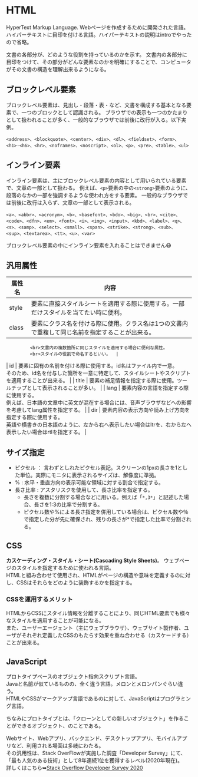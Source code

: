 # HTML

HyperText Markup Language.
Webページを作成するために開発された言語。
ハイパーテキストに目印を付ける言語。ハイパーテキストの説明はintroでやったので省略。

文書の各部分が、どのような役割を持っているのかを示す。
文書内の各部分に目印をつけて、その部分がどんな要素なのかを明確にすることで、コンピュータがその文書の構造を理解出来るようになる。

## ブロックレベル要素

ブロックレベル要素は、見出し・段落・表・など、文書を構成する基本となる要素で、一つのブロックとして認識される。
ブラウザでの表示も一つのかたまりとして扱われることが多く、一般的なブラウザでは前後に改行が入る。以下実例。

`<address>、<blockquote>、<center>、<div>、<dl>、<fieldset>、<form>、<h1>-<h6>、<hr>、<noframes>、<noscript>、<ol>、<p>、<pre>、<table>、<ul>`

## インライン要素

インライン要素は、主にブロックレベル要素の内容として用いられている要素で、文章の一部として扱わる。
例えば、`<p>`要素の中の`<strong>`要素のように、段落のなかの一部を強調するような使われ方をする要素。
一般的なブラウザでは前後に改行は入らず、文章の一部として表示される。

`<a>、<abbr>、<acronym>、<b>、<basefont>、<bdo>、<big>、<br>、<cite>、<code>、<dfn>、<em>、<font>、<i>、<img>、<input>、<kbd>、<label>、<q>、<s>、<samp>、<select>、<small>、<span>、<strike>、<strong>、<sub>、<sup>、<textarea>、<tt>、<u>、<var>`

ブロックレベル要素の中にインライン要素を入れることはできません😷

## 汎用属性

|  属性名  |  内容  |
| ---- | ---- |
|  style  |  要素に直接スタイルシートを適用する際に使用する。一部だけスタイルを当てたい時に便利。  |
|  class  |  要素にクラス名を付ける際に使用。クラス名は1つの文書内で重複して同じ名前を指定することが出来る。
             <br>文書内の複数箇所に同じスタイルを適用する場合に便利な属性。
             <br>スタイルの役割で命名するといい。  |
|  id  |  要素に固有の名前を付ける際に使用する。id名はファイル内で一意。<br>そのため、id名を付与した箇所を一意に特定して、スタイルシートやスクリプトを適用することが出来る。  |
|  title  |  要素の補足情報を指定する際に使用。ツールチップとして表示されることが多い。  |
|  lang  |  要素内容の言語を指定する際に使用する。<br>例えば、日本語の文章中に英文が混在する場合には、音声ブラウザなどへの影響を考慮してlang属性を指定する。  |
|  dir  |  要素内容の表示方向や読み上げ方向を指定する際に使用する。<br>英語や横書きの日本語のように、左から右へ表示したい場合はltrを、右から左へ表示したい場合はrtlを指定する。  |

## サイズ指定

- ピクセル ： 言わずとしれたピクセル表記。スクリーンの1pxの長さを1とした単位。実際にモニタに表示されるサイズは、解像度に準拠。
- % : 水平・垂直方向の表示可能な領域に対する割合で指定する。
- 長さ比率 : アスタリスクを使用して、長さ比率を指定する。
  - 長さを複数に分割する場合などに用いる。例えば「`*,3*`」と記述した場合、長さを1:3の比率で分割する。
  - ピクセル数や%による長さ指定を併用している場合は、ピクセル数や％で指定した分が先に確保され、残りの長さが*で指定した比率で分割される。

## CSS

**カスケーディング・スタイル・シート(Cascading Style Sheets)**。
ウェブページのスタイルを指定するために使われる言語。  
HTMLと組み合わせて使用され、HTMLがページの構造や意味を定義するのに対し、CSSはそれらをどのように装飾するかを指定する。  

### CSSを運用するメリット

HTMLからCSSにスタイル情報を分離することにより、同じHTML要素でも様々なスタイルを適用することが可能になる。  
また、ユーザーエージェント（主にウェブブラウザ）、ウェブサイト製作者、ユーザがそれぞれ定義したCSSのもたらす効果を重ね合わせる（カスケードする）ことが出来る。  

## JavaScript

プロトタイプベースのオブジェクト指向スクリプト言語。  
Javaと名前が似ているものの、全く違う言語。メロンとメロンパンぐらい違う。  
HTMLやCSSがマークアップ言語であるのに対して、JavaScriptはプログラミング言語。  

ちなみにプロトタイプとは、「クローンとしての新しいオブジェクト」を作ることができるオブジェクト、のことである。  

Webサイト、Webアプリ、バックエンド、デスクトップアプリ、モバイルアプリなど、利用される場面は多岐にわたる。  
その汎用性は、Stack OverFlowが実施した調査「Developer Survey」にて、「最も人気のある技術」として8年連続1位を獲得するレベル(2020年現在)。  
詳しくはこちら➥[Stack Overflow Developer Survey 2020](https://insights.stackoverflow.com/survey/2020)
